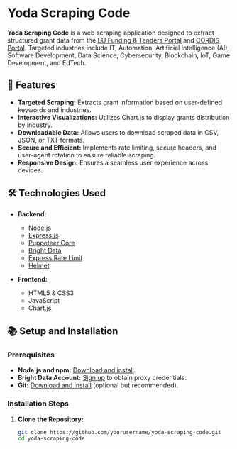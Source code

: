 # Yoda Scraping Code

**Yoda Scraping Code** is a web scraping application designed to extract structured grant data from the [EU Funding & Tenders Portal](https://ec.europa.eu/info/funding-tenders/opportunities/portal/screen/home) and [CORDIS Portal](https://cordis.europa.eu/projects/en). Targeted industries include IT, Automation, Artificial Intelligence (AI), Software Development, Data Science, Cybersecurity, Blockchain, IoT, Game Development, and EdTech.

## 🚀 Features

- **Targeted Scraping:** Extracts grant information based on user-defined keywords and industries.
- **Interactive Visualizations:** Utilizes Chart.js to display grants distribution by industry.
- **Downloadable Data:** Allows users to download scraped data in CSV, JSON, or TXT formats.
- **Secure and Efficient:** Implements rate limiting, secure headers, and user-agent rotation to ensure reliable scraping.
- **Responsive Design:** Ensures a seamless user experience across devices.

## 🛠️ Technologies Used

- **Backend:**
  - [Node.js](https://nodejs.org/)
  - [Express.js](https://expressjs.com/)
  - [Puppeteer Core](https://pptr.dev/)
  - [Bright Data](https://brightdata.com/)
  - [Express Rate Limit](https://github.com/nfriedly/express-rate-limit)
  - [Helmet](https://helmetjs.github.io/)

- **Frontend:**
  - HTML5 & CSS3
  - JavaScript
  - [Chart.js](https://www.chartjs.org/)

## 📚 Setup and Installation

### Prerequisites

- **Node.js and npm:** [Download and install](https://nodejs.org/en/download/).
- **Bright Data Account:** [Sign up](https://brightdata.com/) to obtain proxy credentials.
- **Git:** [Download and install](https://git-scm.com/downloads) (optional but recommended).

### Installation Steps

1. **Clone the Repository:**

   ```bash
   git clone https://github.com/yourusername/yoda-scraping-code.git
   cd yoda-scraping-code
